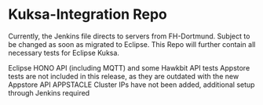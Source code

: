 <!--
******************************************************************************
Copyright (c) 2018 Dortmund University of Applied Sciences and Arts

All rights reserved. This program and the accompanying materials
are made available under the terms of the Eclipse Public License v2.0
which accompanies this distribution, and is available at
https://www.eclipse.org/org/documents/epl-2.0/index.php

Contributors:
    Robert Hoettger - initial readme files added
*****************************************************************************
-->

# Kuksa-Integration Repo

Currently, the Jenkins file directs to servers from FH-Dortmund. Subject to be changed as soon as migrated to Eclipse.
This Repo will further contain all necessary tests for Eclipse Kuksa.

Eclipse HONO API (including MQTT) and some Hawkbit API tests
Appstore tests are not included in this release, as they are outdated with the new Appstore API
APPSTACLE Cluster IPs have not been added, additional setup through Jenkins required
